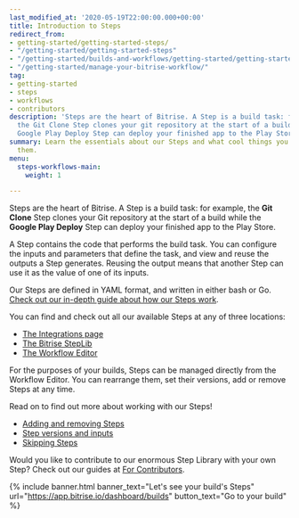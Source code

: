 ```yaml
---
last_modified_at: '2020-05-19T22:00:00.000+00:00'
title: Introduction to Steps
redirect_from:
- getting-started/getting-started-steps/
- "/getting-started/getting-started-steps"
- "/getting-started/builds-and-workflows/getting-started/getting-started-steps"
- "/getting-started/manage-your-bitrise-workflow/"
tag:
- getting-started
- steps
- workflows
- contributors
description: 'Steps are the heart of Bitrise. A Step is a build task: for example,
  the Git Clone Step clones your git repository at the start of a build while the
  Google Play Deploy Step can deploy your finished app to the Play Store.'
summary: Learn the essentials about our Steps and what cool things you can do with
  them.
menu:
  steps-workflows-main:
    weight: 1

---
```

Steps are the heart of Bitrise. A Step is a build task: for example, the **Git Clone** Step clones your Git repository at the start of a build while the **Google Play Deploy** Step can deploy your finished app to the Play Store.

A Step contains the code that performs the build task. You can configure the inputs and parameters that define the task, and view and reuse the outputs a Step generates. Reusing the output means that another Step can use it as the value of one of its inputs.

Our Steps are defined in YAML format, and written in either bash or Go. [Check out our in-depth guide about how our Steps work](/bitrise-cli/steps).

You can find and check out all our available Steps at any of three locations:

* [The Integrations page](https://www.bitrise.io/integrations)
* [The Bitrise StepLib](https://github.com/bitrise-io/bitrise-steplib)
* [The Workflow Editor](/getting-started/getting-started-workflows)

For the purposes of your builds, Steps can be managed directly from the Workflow Editor. You can rearrange them, set their versions, add or remove Steps at any time.

Read on to find out more about working with our Steps!

* [Adding and removing Steps](/steps-and-workflows/adding-removing-steps/)
* [Step versions and inputs](/steps-and-workflows/step-inputs/)
* [Skipping Steps](/steps-and-workflows/skipping-steps/)

Would you like to contribute to our enormous Step Library with your own Step? Check out our guides at [For Contributors](https://devcenter.b/contributors/contributors-index/).

{% include banner.html banner_text="Let's see your build's Steps" url="https://app.bitrise.io/dashboard/builds" button_text="Go to your build" %}